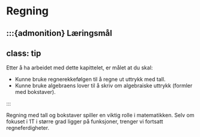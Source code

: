 # Regning

:::{admonition} Læringsmål
---
class: tip
---
Etter å ha arbeidet med dette kapittelet, er målet at du skal:
* Kunne bruke regnerekkefølgen til å regne ut uttrykk med tall.
* Kunne bruke algebraens lover til å skriv om algebraiske uttrykk (formler med bokstaver).

:::

Regning med tall og bokstaver spiller en viktig rolle i matematikken. Selv om fokuset i 1T i større grad ligger på funksjoner, trenger vi fortsatt regneferdigheter. 